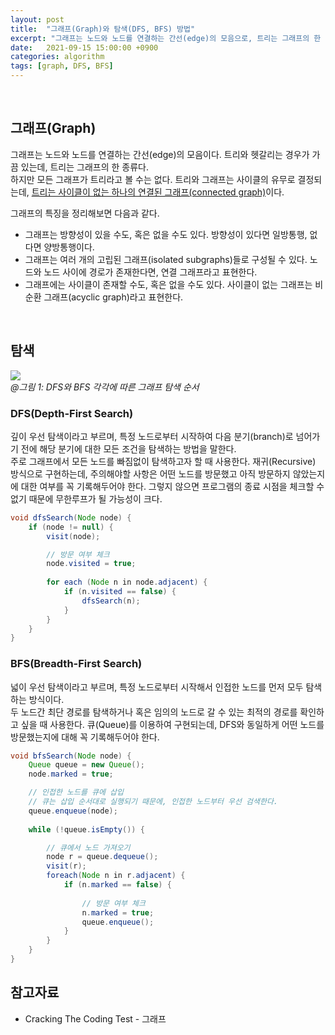 ```yaml
---
layout: post
title:  "그래프(Graph)와 탐색(DFS, BFS) 방법" 
excerpt: "그래프는 노드와 노드를 연결하는 간선(edge)의 모음으로, 트리는 그래프의 한 종류이다. 그래프의 탐색 방법은 코딩테스트에서 가장 많이 나오는 유형으로, 깊이 우선 탐색(DFS)과 넓이 우선 탐색(BFS) 방법이 있다."
date:   2021-09-15 15:00:00 +0900
categories: algorithm
tags: [graph, DFS, BFS]
---
```


<br>

## 그래프(Graph)

그래프는 노드와 노드를 연결하는 간선(edge)의 모음이다. 트리와 헷갈리는 경우가 가끔 있는데, 트리는 그래프의 한 종류다.  
하지만 모든 그래프가 트리라고 볼 수는 없다. 트리와 그래프는 사이클의 유무로 결정되는데, <u>트리는 사이클이 없는 하나의 연결된 그래프(connected graph)</u>이다. 

그래프의 특징을 정리해보면 다음과 같다.
- 그래프는 방향성이 있을 수도, 혹은 없을 수도 있다. 방향성이 있다면 일방통행, 없다면 양방통행이다.
- 그래프는 여러 개의 고립된 그래프(isolated subgraphs)들로 구성될 수 있다. 노드와 노드 사이에 경로가 존재한다면, 연결 그래프라고 표현한다.
- 그래프에는 사이클이 존재할 수도, 혹은 없을 수도 있다. 사이클이 없는 그래프는 비순환 그래프(acyclic graph)라고 표현한다.

<br>

## 탐색

![](https://img1.daumcdn.net/thumb/R1280x0/?scode=mtistory2&fname=https%3A%2F%2Fblog.kakaocdn.net%2Fdn%2FbF2qFL%2Fbtrfc7qkp7P%2FAsJnzmkeLxhanBcMXKQ3g0%2Fimg.png)  
*@그림 1: DFS와 BFS 각각에 따른 그래프 탐색 순서*

### DFS(Depth-First Search)

깊이 우선 탐색이라고 부르며, 특정 노드로부터 시작하여 다음 분기(branch)로 넘어가기 전에 해당 분기에 대한 모든 조건을 탐색하는 방법을 말한다.  
주로 그래프에서 모든 노드를 빠짐없이 탐색하고자 할 때 사용한다. 재귀(Recursive) 방식으로 구현하는데, 주의해야할 사항은 어떤 노드를 방문했고 아직 방문하지 않았는지에 대한 여부를 꼭 기록해두어야 한다. 그렇지 않으면 프로그램의 종료 시점을 체크할 수 없기 때문에 무한루프가 될 가능성이 크다.

```java
void dfsSearch(Node node) {
    if (node != null) {
    	visit(node);

        // 방문 여부 체크
        node.visited = true;    
        
        for each (Node n in node.adjacent) {
        	if (n.visited == false) {
            	dfsSearch(n);
            }
        }
    }
}
```

### BFS(Breadth-First Search)

넓이 우선 탐색이라고 부르며, 특정 노드로부터 시작해서 인접한 노드를 먼저 모두 탐색하는 방식이다.  
두 노드간 최단 경로를 탐색하거나 혹은 임의의 노드로 갈 수 있는 최적의 경로를 확인하고 싶을 때 사용한다. 큐(Queue)를 이용하여 구현되는데, DFS와 동일하게 어떤 노드를 방문했는지에 대해 꼭 기록해두어야 한다. 

```java
void bfsSearch(Node node) {
    Queue queue = new Queue();
    node.marked = true;

    // 인접한 노드를 큐에 삽입
    // 큐는 삽입 순서대로 실행되기 때문에, 인접한 노드부터 우선 검색한다.
    queue.enqueue(node);	
    
    while (!queue.isEmpty()) {

        // 큐에서 노드 가져오기
    	node r = queue.dequeue();	
        visit(r);
        foreach(Node n in r.adjacent) {
            if (n.marked == false) {
            	
                // 방문 여부 체크
                n.marked = true;
                queue.enqueue();
            }
        }
    }
}
```

## 참고자료 
- Cracking The Coding Test - 그래프

